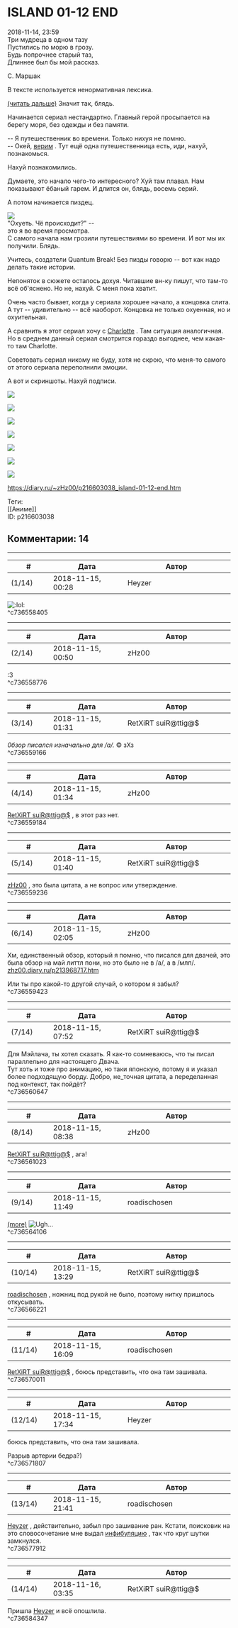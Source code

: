ISLAND 01-12 END
================

  
2018-11-14, 23:59  
  Три мудреца в одном тазу   
 Пустились по морю в грозу.   
 Будь попрочнее старый таз,   
 Длиннее был бы мой рассказ.   
   
 С. Маршак    
   
 В тексте используется ненормативная лексика.   
   
  [(читать дальше)](https://zHz00.diary.ru/p216603038.htm?index=1#linkmore216603038m1)    Значит так, блядь.   
   
 Начинается сериал нестандартно. Главный герой просыпается на берегу моря, без одежды и без памяти.   
   
 -- Я путешественник во времени. Только нихуя не помню.   
 -- Окей,  [верим](https://knigogid.ru/books/813794-zemlyane/toread)  . Тут ещё одна путешественница есть, иди, нахуй, познакомься.   
   
 Нахуй познакомились.   
   
 Думаете, это начало чего-то интересного? Хуй там плавал. Нам показывают ёбаный гарем. И длится он, блядь, восемь серий.   
   
 А потом начинается пиздец.   
   
  ![](https://i.imgur.com/vb8Cn4T.jpg)   
 "Охуеть. Чё происходит?" --   
 это я во время просмотра.    
 С самого начала нам грозили путешествиями во времени. И вот мы их получили. Блядь.   
   
 Учитесь, создатели Quantum Break! Без пизды говорю -- вот как надо делать такие истории.   
   
 Непоняток в сюжете осталось дохуя. Читавшие вн-ку пишут, что там-то всё об'яснено. Но не, нахуй. С меня пока хватит.   
   
 Очень часто бывает, когда у сериала хорошее начало, а концовка слита. А тут -- удивительно -- всё наоборот. Концовка не только охуенная, но и охуительная.   
   
 А сравнить я этот сериал хочу с  [Charlotte](Charlotte%2001-13%20END)  . Там ситуация аналогичная. Но в среднем данный сериал смотрится гораздо выгоднее, чем какая-то там Charlotte.   
   
 Советовать сериал никому не буду, хотя не скрою, что меня-то самого от этого сериала переполнили эмоции.   
   
 А вот и скриншоты. Нахуй подписи.   
    
  [![](https://i.imgur.com/fSAVf4Yl.jpg)](https://i.imgur.com/fSAVf4Y.jpg)    
   
  [![](https://i.imgur.com/ixSWjy1l.jpg)](https://i.imgur.com/ixSWjy1.jpg)    
   
  [![](https://i.imgur.com/Jsa0n8Rl.jpg)](https://i.imgur.com/Jsa0n8R.jpg)    
   
  [![](https://i.imgur.com/xlBjr7Pl.jpg)](https://i.imgur.com/xlBjr7P.jpg)    
   
  [![](https://i.imgur.com/tf88un0l.jpg)](https://i.imgur.com/tf88un0.jpg)    
   
  [![](https://i.imgur.com/iC6pDuyl.jpg)](https://i.imgur.com/iC6pDuy.jpg)    
   
  [![](https://i.imgur.com/7yCEO6Vl.jpg)](https://i.imgur.com/7yCEO6V.jpg)    
    
     
  
<https://diary.ru/~zHz00/p216603038_island-01-12-end.htm>  
  
Теги:  
[[Аниме]]  
ID: p216603038  


Комментарии: 14
---------------

  


---



|         #         |              Дата              |                     Автор                     |           ID           |
| --- | --- | --- | --- |
| (1/14) | 2018-11-15, 00:28 | Heyzer | c736558405 |

  
 ![:lol:](http://static.diary.ru/picture/1135.gif)   
 ^c736558405

---



|         #         |              Дата              |                     Автор                     |           ID           |
| --- | --- | --- | --- |
| (2/14) | 2018-11-15, 00:50 | zHz00 | c736558776 |

  
 :3   
 ^c736558776

---



|         #         |              Дата              |                     Автор                     |           ID           |
| --- | --- | --- | --- |
| (3/14) | 2018-11-15, 01:31 | RetXiRT suiR@ttig@$ | c736559166 |

  
   *0бзор писался изначально для /a/.*   © зХз     
 ^c736559166

---



|         #         |              Дата              |                     Автор                     |           ID           |
| --- | --- | --- | --- |
| (4/14) | 2018-11-15, 01:34 | zHz00 | c736559184 |

  
  [RetXiRT suiR@ttig@$](http://Hellspawn.diary.ru "Горчичник")  , в этот раз нет.   
 ^c736559184

---



|         #         |              Дата              |                     Автор                     |           ID           |
| --- | --- | --- | --- |
| (5/14) | 2018-11-15, 01:40 | RetXiRT suiR@ttig@$ | c736559236 |

  
   [zHz00](https://zHz00.diary.ru "Untitled")  , это была цитата, а не вопрос или утверждение.    
 ^c736559236

---



|         #         |              Дата              |                     Автор                     |           ID           |
| --- | --- | --- | --- |
| (6/14) | 2018-11-15, 02:05 | zHz00 | c736559423 |

  
 Хм, единственный обзор, который я помню, что писался для двачей, это была обзор на май литтл пони, но это было не в /а/, а в /млп/.   
  [zhz00.diary.ru/p213968717.htm](My%20Little%20Pony%20The%20Movie%20(2017))    
   
 Или ты про какой-то другой случай, о котором я забыл?   
 ^c736559423

---



|         #         |              Дата              |                     Автор                     |           ID           |
| --- | --- | --- | --- |
| (7/14) | 2018-11-15, 07:52 | RetXiRT suiR@ttig@$ | c736560647 |

  
  Для Мэйлача, ты хотел сказать.  Я как-то сомневаюсь, что ты писал параллельно для настоящего Двача.    
 Тут хоть и тоже про анимацию, но таки японскую, потому я и указал более подходящую борду. Добро, не\_точная цитата, а переделанная под контекст, так пойдёт?    
 ^c736560647

---



|         #         |              Дата              |                     Автор                     |           ID           |
| --- | --- | --- | --- |
| (8/14) | 2018-11-15, 08:38 | zHz00 | c736561023 |

  
  [RetXiRT suiR@ttig@$](http://Hellspawn.diary.ru "Горчичник")  , ага!   
 ^c736561023

---



|         #         |              Дата              |                     Автор                     |           ID           |
| --- | --- | --- | --- |
| (9/14) | 2018-11-15, 11:49 | roadischosen | c736564106 |

  
  [(more)](https://zHz00.diary.ru/p216603038.htm?index=1#linkmore216603038m1)    ![Ugh...](https://i.imgur.com/n3k7llt.jpg)     
 ^c736564106

---



|         #         |              Дата              |                     Автор                     |           ID           |
| --- | --- | --- | --- |
| (10/14) | 2018-11-15, 13:29 | RetXiRT suiR@ttig@$ | c736566221 |

  
   [roadischosen](http://roadischosen.diary.ru)  , ножниц под рукой не было, поэтому нитку пришлось откусывать.    
 ^c736566221

---



|         #         |              Дата              |                     Автор                     |           ID           |
| --- | --- | --- | --- |
| (11/14) | 2018-11-15, 16:09 | roadischosen | c736570011 |

  
  [RetXiRT suiR@ttig@$](http://Hellspawn.diary.ru "Горчичник")  , боюсь представить, что она там зашивала.   
 ^c736570011

---



|         #         |              Дата              |                     Автор                     |           ID           |
| --- | --- | --- | --- |
| (12/14) | 2018-11-15, 17:34 | Heyzer | c736571807 |

  
  боюсь представить, что она там зашивала.    
   
 Разрыв артерии бедра?)   
 ^c736571807

---



|         #         |              Дата              |                     Автор                     |           ID           |
| --- | --- | --- | --- |
| (13/14) | 2018-11-15, 21:41 | roadischosen | c736577912 |

  
  [Heyzer](http://heyzero.diary.ru "Orca")  , действительно, забыл про зашивание ран. Кстати, поисковик на это словосочетание мне выдал  [инфибуляцию](https://ru.wikipedia.org/wiki/%D0%98%D0%BD%D1%84%D0%B8%D0%B1%D1%83%D0%BB%D1%8F%D1%86%D0%B8%D1%8F)  , так что круг шутки замкнулся.   
 ^c736577912

---



|         #         |              Дата              |                     Автор                     |           ID           |
| --- | --- | --- | --- |
| (14/14) | 2018-11-16, 03:35 | RetXiRT suiR@ttig@$ | c736584347 |

  
  Пришла  [Heyzer](http://heyzero.diary.ru "Orca")  и всё опошлила.    
 ^c736584347
